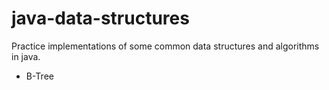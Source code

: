 java-data-structures
====================

Practice implementations of some common data structures and algorithms in java.

* B-Tree
